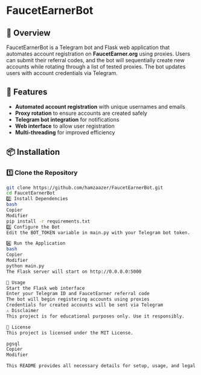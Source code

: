 # FaucetEarnerBot

## 📌 Overview  
FaucetEarnerBot is a Telegram bot and Flask web application that automates account registration on **FaucetEarner.org** using proxies. Users can submit their referral codes, and the bot will sequentially create new accounts while rotating through a list of tested proxies. The bot updates users with account credentials via Telegram.

## 🚀 Features  
- **Automated account registration** with unique usernames and emails  
- **Proxy rotation** to ensure accounts are created safely  
- **Telegram bot integration** for notifications  
- **Web interface** to allow user registration  
- **Multi-threading** for improved efficiency  

## 📦 Installation  

### 1️⃣ Clone the Repository  
```bash
git clone https://github.com/hamzaazer/FaucetEarnerBot.git
cd FaucetEarnerBot
2️⃣ Install Dependencies
bash
Copier
Modifier
pip install -r requirements.txt
3️⃣ Configure the Bot
Edit the BOT_TOKEN variable in main.py with your Telegram bot token.

4️⃣ Run the Application
bash
Copier
Modifier
python main.py
The Flask server will start on http://0.0.0.0:5000

🔧 Usage
Start the Flask web interface
Enter your Telegram ID and FaucetEarner referral code
The bot will begin registering accounts using proxies
Credentials for created accounts will be sent via Telegram
⚠️ Disclaimer
This project is for educational purposes only. Use it responsibly.

📜 License
This project is licensed under the MIT License.

pgsql
Copier
Modifier

This README provides all necessary details for setup, usage, and legal disclaimers. Let me know if you need any modifications! 🚀







